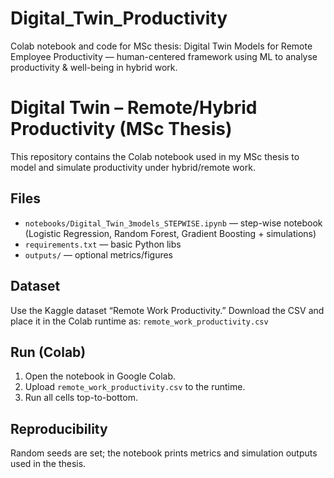 # Digital_Twin_Productivity
Colab notebook and code for MSc thesis: Digital Twin Models for Remote Employee Productivity — human-centered framework using ML to analyse productivity &amp; well-being in hybrid work.

# Digital Twin – Remote/Hybrid Productivity (MSc Thesis)

This repository contains the Colab notebook used in my MSc thesis to model and simulate productivity under hybrid/remote work.

## Files
- `notebooks/Digital_Twin_3models_STEPWISE.ipynb` — step-wise notebook (Logistic Regression, Random Forest, Gradient Boosting + simulations)
- `requirements.txt` — basic Python libs
- `outputs/` — optional metrics/figures

## Dataset
Use the Kaggle dataset “Remote Work Productivity.” Download the CSV and place it in the Colab runtime as:
`remote_work_productivity.csv`

## Run (Colab)
1. Open the notebook in Google Colab.
2. Upload `remote_work_productivity.csv` to the runtime.
3. Run all cells top-to-bottom.

## Reproducibility
Random seeds are set; the notebook prints metrics and simulation outputs used in the thesis.

